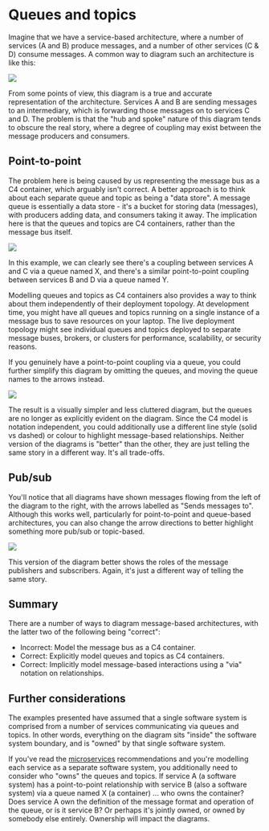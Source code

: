 <!-- ---
layout: default
title: Queues and topics
parent: Abstractions
nav_order: 12
permalink: /abstractions/queues-and-topics
--- -->

# Queues and topics

Imagine that we have a service-based architecture, where a number of services (A and B) produce messages,
and a number of other services (C & D) consume messages.
A common way to diagram such an architecture is like this:

[![](/images/queues-and-topics/1.png)](/images/queues-and-topics/1.png)

From some points of view, this diagram is a true and accurate representation of the architecture.
Services A and B are sending messages to an intermediary, which is forwarding those messages on to services C and D.
The problem is that the "hub and spoke" nature of this diagram tends to obscure the real story, where a
degree of coupling may exist between the message producers and consumers.

## Point-to-point

The problem here is being caused by us representing the message bus as a C4 container, which arguably isn't correct.
A better approach is to think about each separate queue and topic as being a "data store".
A message queue is essentially a data store - it's a bucket for storing data (messages),
with producers adding data, and consumers taking it away.
The implication here is that the queues and topics are C4 containers, rather than the message bus itself.

[![](/images/queues-and-topics/2.png)](/images/queues-and-topics/2.png)

In this example, we can clearly see there's a coupling between services A and C via a queue named X,
and there's a similar point-to-point coupling between services B and D via a queue named Y.

Modelling queues and topics as C4 containers also provides a way to think about them independently of their
deployment topology. At development time, you might have all queues and topics running on a single instance of a message
bus to save resources on your laptop. The live deployment topology might see individual queues and topics deployed
to separate message buses, brokers, or clusters for performance, scalability, or security reasons.

If you genuinely have a point-to-point coupling via a queue, you could further simplify this diagram by omitting
the queues, and moving the queue names to the arrows instead.

[![](/images/queues-and-topics/3.png)](/images/queues-and-topics/3.png)

The result is a visually simpler and less cluttered diagram, but the queues are no
longer as explicitly evident on the diagram. Since the C4 model is notation independent, you could additionally use a
different line style (solid vs dashed) or colour to highlight message-based relationships.
Neither version of the diagrams is "better" than the other, they are just telling the same story in a different way.
It's all trade-offs.

## Pub/sub

You'll notice that all diagrams have shown messages flowing from the left of the diagram to the right,
with the arrows labelled as "Sends messages to". Although this works well, particularly for point-to-point and
queue-based architectures, you can also change the arrow directions to better highlight something
more pub/sub or topic-based.

[![](/images/queues-and-topics/4.png)](/images/queues-and-topics/4.png)

This version of the diagram better shows the roles of the message publishers and subscribers. Again, it's just a
different way of telling the same story.

## Summary

There are a number of ways to diagram message-based architectures, with the latter two of the following being "correct":

- Incorrect: Model the message bus as a C4 container.
- Correct: Explicitly model queues and topics as C4 containers.
- Correct: Implicitly model message-based interactions using a "via" notation on relationships.

## Further considerations

The examples presented have assumed that a single software system is comprised from a number of services communicating
via queues and topics. In other words, everything on the diagram sits "inside" the software system boundary, and is
"owned" by that single software system.

If you've read the [microservices](/abstractions/microservices) recommendations and you're modelling each
service as a separate software system, you additionally need to consider who "owns" the queues and topics.
If service A (a software system) has a point-to-point relationship with service B (also a software system)
via a queue named X (a container) ... who owns the container? Does service A own the definition of the message format
and operation of the queue, or is it service B? Or perhaps it's jointly owned, or owned by somebody else entirely.
Ownership will impact the diagrams.